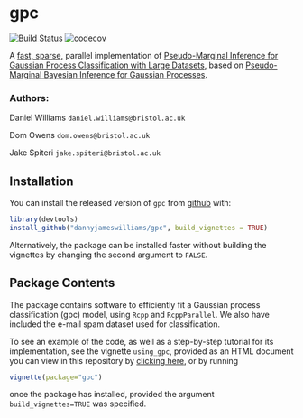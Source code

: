 
# gpc

<!-- badges: start -->
[![Build Status](https://travis-ci.com/dannyjameswilliams/gpc.svg?branch=master)](https://travis-ci.com/dannyjameswilliams/gpc)   [![codecov](https://codecov.io/gh/dannyjameswilliams/gpc/branch/master/graph/badge.svg)](https://codecov.io/gh/dannyjameswilliams/gpc)
<!-- badges: end -->

A [fast, sparse,](https://papers.nips.cc/paper/2240-fast-sparse-gaussian-process-methods-the-informative-vector-machine.pdf) parallel implementation of [Pseudo-Marginal Inference for
Gaussian Process Classification with Large Datasets](https://github.com/jakespiteri/GPclassification/blob/master/report/main.pdf), based on [Pseudo-Marginal Bayesian Inference for Gaussian Processes](https://www.researchgate.net/publication/262954130_Pseudo-Marginal_Bayesian_Inference_for_Gaussian_Processes).

### Authors:

Daniel Williams `daniel.williams@bristol.ac.uk`

Dom Owens `dom.owens@bristol.ac.uk`

Jake Spiteri `jake.spiteri@bristol.ac.uk`

## Installation

You can install the released version of `gpc` from [github](https://github.com/dannyjameswilliams/gpc) with:

``` r
library(devtools)
install_github("dannyjameswilliams/gpc", build_vignettes = TRUE)
```
Alternatively, the package can be installed faster without building the vignettes by changing the second argument to `FALSE`.

## Package Contents

The package contains software to efficiently fit a Gaussian process classification (gpc) model, using `Rcpp` and `RcppParallel`. We also have included the e-mail spam dataset used for classification.

To see an example of the code, as well as a step-by-step tutorial for its implementation, see the vignette `using_gpc`, provided as an HTML document you can view in this repository by [clicking here](https://raw.githack.com/dannyjameswilliams/gpc/master/using_gpc.html), or by running
```r
vignette(package="gpc")
```
once the package has installed, provided the argument `build_vignettes=TRUE` was specified.
